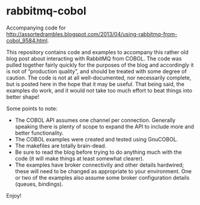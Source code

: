 # rabbitmq-cobol
Accompanying code for http://assortedrambles.blogspot.com/2013/04/using-rabbitmq-from-cobol_9584.html.

This repository contains code and examples to accompany this rather old blog post about interacting with RabbitMQ from COBOL. The code was pulled together fairly quickly for the purposes of the blog and accordingly it is not of “production quality”, and should be treated with some degree of caution. The code is not at all well-documented, nor necessarily complete, but is posted here in the hope that it may be useful. That being said, the examples do work, and it would not take too much effort to beat things into better shape!

Some points to note:

  - The COBOL API assumes one channel per connection. Generally speaking there is plenty of scope to expand the API to include more and better functionality.
  - The COBOL examples were created and tested using GnuCOBOL.
  - The makefiles are totally brain-dead.
  - Be sure to read the blog before trying to do anything much with the code (it will make things at least somewhat clearer).
  - The examples have broker connectivity and other details hardwired; these will need to be changed as appropriate to your environment. One or two of the examples also assume some broker configuration details (queues, bindings).

Enjoy!
